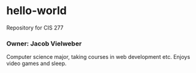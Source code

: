 # hello-world
Repository for CIS 277
### Owner: Jacob Vielweber
Computer science major, taking courses in web development etc. Enjoys video games and sleep.
